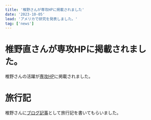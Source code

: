 ```yaml
---
title: '椎野さんが専攻HPに掲載されました'
date: '2023-10-05'
lead: 'アメリカで研究を発表しました。'
tag: ['news']
---
```


# 椎野直さんが専攻HPに掲載されました。
椎野さんの活躍が[専攻HP](https://www.most.tohoku.ac.jp/blog/2023/nea_risingstars_shiino/)に掲載されました。

# 旅行記
椎野さんに[ブログ記事](https://www.takahashi.qse.tohoku.ac.jp/blogs/events/shino-us-trip/blog/index.html)として旅行記を書いてもらいました。
